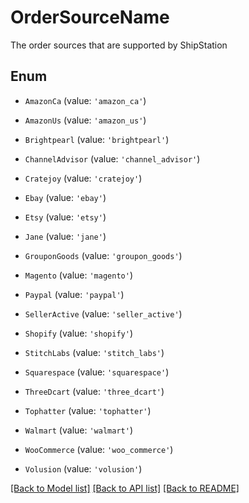 # OrderSourceName

The order sources that are supported by ShipStation

## Enum

* `AmazonCa` (value: `'amazon_ca'`)

* `AmazonUs` (value: `'amazon_us'`)

* `Brightpearl` (value: `'brightpearl'`)

* `ChannelAdvisor` (value: `'channel_advisor'`)

* `Cratejoy` (value: `'cratejoy'`)

* `Ebay` (value: `'ebay'`)

* `Etsy` (value: `'etsy'`)

* `Jane` (value: `'jane'`)

* `GrouponGoods` (value: `'groupon_goods'`)

* `Magento` (value: `'magento'`)

* `Paypal` (value: `'paypal'`)

* `SellerActive` (value: `'seller_active'`)

* `Shopify` (value: `'shopify'`)

* `StitchLabs` (value: `'stitch_labs'`)

* `Squarespace` (value: `'squarespace'`)

* `ThreeDcart` (value: `'three_dcart'`)

* `Tophatter` (value: `'tophatter'`)

* `Walmart` (value: `'walmart'`)

* `WooCommerce` (value: `'woo_commerce'`)

* `Volusion` (value: `'volusion'`)

[[Back to Model list]](../README.md#documentation-for-models) [[Back to API list]](../README.md#documentation-for-api-endpoints) [[Back to README]](../README.md)
